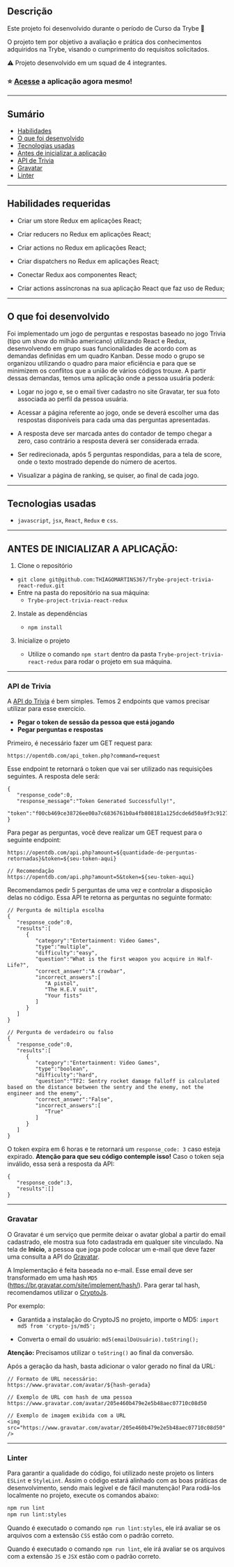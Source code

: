 ## Descrição

Este projeto foi desenvolvido durante o período de Curso da Trybe 🚀

O projeto tem por objetivo a avaliação e prática dos conhecimentos adquiridos na Trybe, visando o cumprimento do requisitos solicitados.

:warning: Projeto desenvolvido em um squad de 4 integrantes.

### :star: [Acesse](https://react-redux-trybe-wallet.vercel.app/) a aplicação agora mesmo!

---

## Sumário

- [Habilidades](#habilidades-requeridas)
- [O que foi desenvolvido](#o-que-foi-desenvolvido)
- [Tecnologias usadas](#tecnologias-usadas)
- [Antes de inicializar a aplicação](#antes-de-inicializar-a-aplicação)
- [API de Trivia](#api-de-trivia)
- [Gravatar](#gravatar)
- [Linter](#linter)

---

## Habilidades requeridas

- Criar um store Redux em aplicações React;

- Criar reducers no Redux em aplicações React;

- Criar actions no Redux em aplicações React;

- Criar dispatchers no Redux em aplicações React;

- Conectar Redux aos componentes React;

- Criar actions assíncronas na sua aplicação React que faz uso de Redux;

---

## O que foi desenvolvido

Foi implementado um jogo de perguntas e respostas baseado no jogo Trivia (tipo um show do milhão americano) utilizando React e Redux, desenvolvendo em grupo suas funcionalidades de acordo com as demandas definidas em um quadro Kanban. Desse modo o grupo se organizou utilizando o quadro para maior eficiência e para que se minimizem os conflitos que a união de vários códigos trouxe. A partir dessas demandas, temos uma aplicação onde a pessoa usuária poderá:

- Logar no jogo e, se o email tiver cadastro no site Gravatar, ter sua foto associada ao perfil da pessoa usuária.

- Acessar a página referente ao jogo, onde se deverá escolher uma das respostas disponíveis para cada uma das perguntas apresentadas.

- A resposta deve ser marcada antes do contador de tempo chegar a zero, caso contrário a resposta deverá ser considerada errada.

- Ser redirecionada, após 5 perguntas respondidas, para a tela de score, onde o texto mostrado depende do número de acertos.

- Visualizar a página de ranking, se quiser, ao final de cada jogo.

---

## Tecnologias usadas

- `javascript`, `jsx`, `React`, `Redux` e `css`.

---

## ANTES DE INICIALIZAR A APLICAÇÃO:

1. Clone o repositório
  * `git clone git@github.com:THIAGOMARTINS367/Trybe-project-trivia-react-redux.git`
  * Entre na pasta do repositório na sua máquina:
    * `Trybe-project-trivia-react-redux`

2. Instale as dependências
   * `npm install`

3.  Inicialize o projeto
    * Utilize o comando `npm start` dentro da pasta `Trybe-project-trivia-react-redux` para rodar o projeto em sua máquina.

---

### API de Trivia

A [API do Trivia](https://opentdb.com/api_config.php) é bem simples. Temos 2 endpoints que vamos precisar utilizar para esse exercício.

* **Pegar o token de sessão da pessoa que está jogando**
* **Pegar perguntas e respostas**

Primeiro, é necessário fazer um GET request para:

```
https://opentdb.com/api_token.php?command=request
```

Esse endpoint te retornará o token que vai ser utilizado nas requisições seguintes. A resposta dele será:

```
{
   "response_code":0,
   "response_message":"Token Generated Successfully!",
   "token":"f00cb469ce38726ee00a7c6836761b0a4fb808181a125dcde6d50a9f3c9127b6"
}
```

Para pegar as perguntas, você deve realizar um GET request para o seguinte endpoint:

```
https://opentdb.com/api.php?amount=${quantidade-de-perguntas-retornadas}&token=${seu-token-aqui}

// Recomendação
https://opentdb.com/api.php?amount=5&token=${seu-token-aqui}
```

Recomendamos pedir 5 perguntas de uma vez e controlar a disposição delas no código. Essa API te retorna as perguntas no seguinte formato:

```
// Pergunta de múltipla escolha
{
   "response_code":0,
   "results":[
      {
         "category":"Entertainment: Video Games",
         "type":"multiple",
         "difficulty":"easy",
         "question":"What is the first weapon you acquire in Half-Life?",
         "correct_answer":"A crowbar",
         "incorrect_answers":[
            "A pistol",
            "The H.E.V suit",
            "Your fists"
         ]
      }
   ]
}
```

```
// Pergunta de verdadeiro ou falso
{
   "response_code":0,
   "results":[
      {
         "category":"Entertainment: Video Games",
         "type":"boolean",
         "difficulty":"hard",
         "question":"TF2: Sentry rocket damage falloff is calculated based on the distance between the sentry and the enemy, not the engineer and the enemy",
         "correct_answer":"False",
         "incorrect_answers":[
            "True"
         ]
      }
   ]
}
```
O token expira em 6 horas e te retornará um `response_code: 3` caso esteja expirado. **Atenção para que seu código contemple isso!** Caso o token seja inválido, essa será a resposta da API:

```
{
   "response_code":3,
   "results":[]
}
```

---

### Gravatar

O Gravatar é um serviço que permite deixar o avatar global a partir do email cadastrado, ele mostra sua foto cadastrada em qualquer site vinculado. Na tela de **Inicio**, a pessoa que joga pode colocar um e-mail que deve fazer uma consulta a API do [Gravatar](https://br.gravatar.com/site/implement/images/).

A Implementação é feita baseada no e-mail. Esse email deve ser transformado em uma hash `MD5` (https://br.gravatar.com/site/implement/hash/). Para gerar tal hash, recomendamos utilizar o [CryptoJs](https://github.com/brix/crypto-js).

Por exemplo:
  - Garantida a instalação do CryptoJS no projeto, importe o MD5:
    `import md5 from 'crypto-js/md5';`

  - Converta o email do usuário:
    `md5(emailDoUsuário).toString();`

**Atenção:** Precisamos utilizar o `toString()` ao final da conversão.

Após a geração da hash, basta adicionar o valor gerado no final da URL:

```
// Formato de URL necessário:
https://www.gravatar.com/avatar/${hash-gerada}

// Exemplo de URL com hash de uma pessoa
https://www.gravatar.com/avatar/205e460b479e2e5b48aec07710c08d50

// Exemplo de imagem exibida com a URL
<img src="https://www.gravatar.com/avatar/205e460b479e2e5b48aec07710c08d50" />

```
---

### Linter

Para garantir a qualidade do código, foi utilizado neste projeto os linters `ESLint` e `StyleLint`.
Assim o código estará alinhado com as boas práticas de desenvolvimento, sendo mais legível
e de fácil manutenção! Para rodá-los localmente no projeto, execute os comandos abaixo:

```bash
npm run lint
npm run lint:styles
```

Quando é executado o comando `npm run lint:styles`, ele irá avaliar se os arquivos com a extensão `CSS` estão com o padrão correto.

Quando é executado o comando `npm run lint`, ele irá avaliar se os arquivos com a extensão `JS` e `JSX` estão com o padrão correto.
